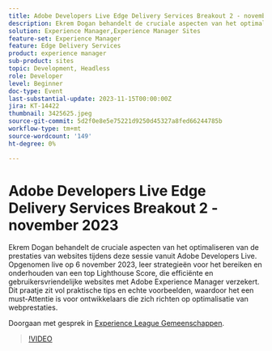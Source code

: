 ```yaml
---
title: Adobe Developers Live Edge Delivery Services Breakout 2 - november 2023
description: Ekrem Dogan behandelt de cruciale aspecten van het optimaliseren van de prestaties van websites tijdens deze sessie vanuit Adobe Developers Live. Opgenomen live op 6 november 2023, leer strategieën voor het bereiken en onderhouden van een top Lighthouse Score, die efficiënte en gebruikersvriendelijke websites met Adobe Experience Manager verzekert. Dit praatje zit vol praktische tips en echte voorbeelden, waardoor het een must-Attentie is voor ontwikkelaars die zich richten op optimalisatie van webprestaties.
solution: Experience Manager,Experience Manager Sites
feature-set: Experience Manager
feature: Edge Delivery Services
product: experience manager
sub-product: sites
topic: Development, Headless
role: Developer
level: Beginner
doc-type: Event
last-substantial-update: 2023-11-15T00:00:00Z
jira: KT-14422
thumbnail: 3425625.jpeg
source-git-commit: 5d2f0e8e5e75221d9250d45327a8fed66244785b
workflow-type: tm+mt
source-wordcount: '149'
ht-degree: 0%

---
```



# Adobe Developers Live Edge Delivery Services Breakout 2 - november 2023

Ekrem Dogan behandelt de cruciale aspecten van het optimaliseren van de prestaties van websites tijdens deze sessie vanuit Adobe Developers Live. Opgenomen live op 6 november 2023, leer strategieën voor het bereiken en onderhouden van een top Lighthouse Score, die efficiënte en gebruikersvriendelijke websites met Adobe Experience Manager verzekert. Dit praatje zit vol praktische tips en echte voorbeelden, waardoor het een must-Attentie is voor ontwikkelaars die zich richten op optimalisatie van webprestaties.

Doorgaan met gesprek in [Experience League Gemeenschappen](https://adobe.ly/3rC7TTm).

>[!VIDEO](https://video.tv.adobe.com/v/3425625/?learn=on)